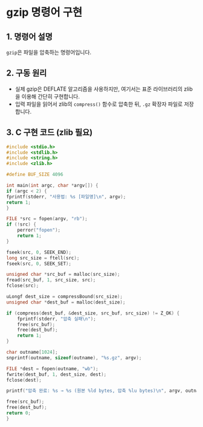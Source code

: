 # gzip 명령어 구현

## 1. 명령어 설명
`gzip`은 파일을 압축하는 명령어입니다.

## 2. 구동 원리
- 실제 gzip은 DEFLATE 알고리즘을 사용하지만, 여기서는 표준 라이브러리의 zlib을 이용해 간단히 구현합니다.
- 입력 파일을 읽어서 zlib의 `compress()` 함수로 압축한 뒤, `.gz` 확장자 파일로 저장합니다.

## 3. C 구현 코드 (zlib 필요)
```c
#include <stdio.h>
#include <stdlib.h>
#include <string.h>
#include <zlib.h>

#define BUF_SIZE 4096

int main(int argc, char *argv[]) {
if (argc < 2) {
fprintf(stderr, "사용법: %s [파일명]\n", argv);
return 1;
}

FILE *src = fopen(argv, "rb");
if (!src) {
    perror("fopen");
    return 1;
}

fseek(src, 0, SEEK_END);
long src_size = ftell(src);
fseek(src, 0, SEEK_SET);

unsigned char *src_buf = malloc(src_size);
fread(src_buf, 1, src_size, src);
fclose(src);

uLongf dest_size = compressBound(src_size);
unsigned char *dest_buf = malloc(dest_size);

if (compress(dest_buf, &dest_size, src_buf, src_size) != Z_OK) {
    fprintf(stderr, "압축 실패\n");
    free(src_buf);
    free(dest_buf);
    return 1;
}

char outname[1024];
snprintf(outname, sizeof(outname), "%s.gz", argv);

FILE *dest = fopen(outname, "wb");
fwrite(dest_buf, 1, dest_size, dest);
fclose(dest);

printf("압축 완료: %s → %s (원본 %ld bytes, 압축 %lu bytes)\n", argv, outname, src_size, dest_size);

free(src_buf);
free(dest_buf);
return 0;
}
```
